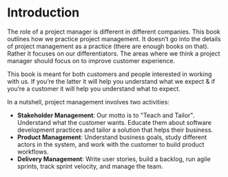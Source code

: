 # Introduction

The role of a project manager is different in different companies. This book outlines how we practice project management. It doesn’t go into the details of project management as a practice (there are enough books on that). Rather it focuses on our differentiators. The areas where we think a project manager should focus on to improve customer experience.

This book is meant for both customers and people interested in working with us. If you’re the latter it will help you understand what we expect & if you’re a customer it will help you understand what to expect.

In a nutshell, project management involves two activities:

* **Stakeholder Management**: Our motto is to "Teach and Tailor". Understand what the customer wants. Educate them about software development practices and tailor a solution that helps their business.
* **Product Management**: Understand business goals, study different actors in the system, and work with the customer to build product workflows.
* **Delivery Management**: Write user stories, build a backlog, run agile sprints, track sprint velocity, and manage the team.&#x20;
